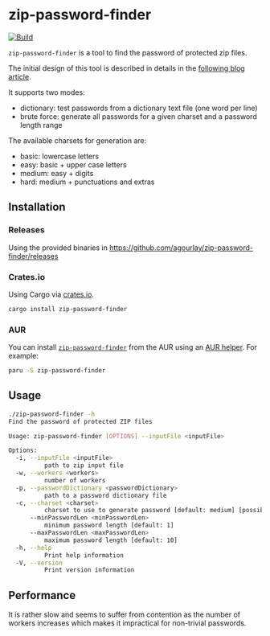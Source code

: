 # zip-password-finder
[![Build](https://github.com/agourlay/zip-password-finder/actions/workflows/ci.yml/badge.svg)](https://github.com/agourlay/zip-password-finder/actions/workflows/ci.yml)

`zip-password-finder` is a tool to find the password of protected zip files.

The initial design of this tool is described in details in the [following blog article](https://agourlay.github.io/brute-forcing-protected-zip-rust/).

It supports two modes:

- dictionary: test passwords from a dictionary text file (one word per line)
- brute force: generate all passwords for a given charset and a password length range

The available charsets for generation are:

- basic: lowercase letters
- easy: basic + upper case letters
- medium: easy + digits
- hard: medium + punctuations and extras

## Installation

### Releases

Using the provided binaries in https://github.com/agourlay/zip-password-finder/releases

### Crates.io

Using Cargo via [crates.io](https://crates.io/crates/zip-password-finder).

```bash
cargo install zip-password-finder
```

### AUR

You can install [`zip-password-finder`](https://aur.archlinux.org/packages?O=0&K=zip-password-finder) from the AUR using an [AUR helper](https://wiki.archlinux.org/title/AUR_helpers). For example:

```bash
paru -S zip-password-finder
```

## Usage

```bash
./zip-password-finder -h
Find the password of protected ZIP files

Usage: zip-password-finder [OPTIONS] --inputFile <inputFile>

Options:
  -i, --inputFile <inputFile>
          path to zip input file
  -w, --workers <workers>
          number of workers
  -p, --passwordDictionary <passwordDictionary>
          path to a password dictionary file
  -c, --charset <charset>
          charset to use to generate password [default: medium] [possible values: basic, easy, medium, hard]
      --minPasswordLen <minPasswordLen>
          minimum password length [default: 1]
      --maxPasswordLen <maxPasswordLen>
          maximum password length [default: 10]
  -h, --help
          Print help information
  -V, --version
          Print version information
```

## Performance

It is rather slow and seems to suffer from contention as the number of workers increases which makes it impractical for non-trivial passwords.